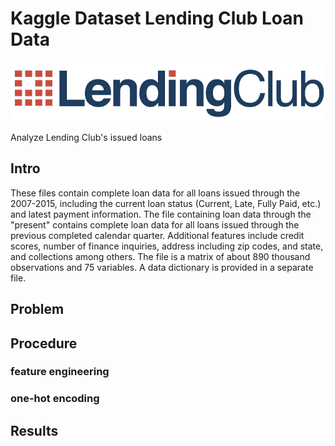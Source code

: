 # Kaggle Dataset Lending Club Loan Data

![Lending Club Logo](/figs/logo.png)

Analyze Lending Club's issued loans

## Intro

These files contain complete loan data for all loans issued through the 2007-2015, including the current loan status (Current, Late, Fully Paid, etc.) and latest payment information. The file containing loan data through the "present" contains complete loan data for all loans issued through the previous completed calendar quarter. Additional features include credit scores, number of finance inquiries, address including zip codes, and state, and collections among others. The file is a matrix of about 890 thousand observations and 75 variables. A data dictionary is provided in a separate file.

## Problem

## Procedure

### feature engineering

### one-hot encoding

## Results